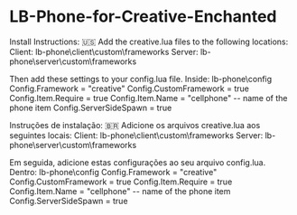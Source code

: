 # LB-Phone-for-Creative-Enchanted

Install Instructions: 🇺🇸
Add the creative.lua files to the following locations:
Client:
lb-phone\client\custom\frameworks
Server:
lb-phone\server\custom\frameworks

Then add these settings to your config.lua file. Inside: lb-phone\config
Config.Framework = "creative"
Config.CustomFramework = true 
Config.Item.Require = true 
Config.Item.Name = "cellphone" -- name of the phone item
Config.ServerSideSpawn = true

Instruções de instalação: 🇧🇷
Adicione os arquivos creative.lua aos seguintes locais:
Client:
lb-phone\client\custom\frameworks
Server:
lb-phone\server\custom\frameworks

Em seguida, adicione estas configurações ao seu arquivo config.lua. Dentro: lb-phone\config
Config.Framework = "creative"
Config.CustomFramework = true 
Config.Item.Require = true 
Config.Item.Name = "cellphone" -- name of the phone item
Config.ServerSideSpawn = true
